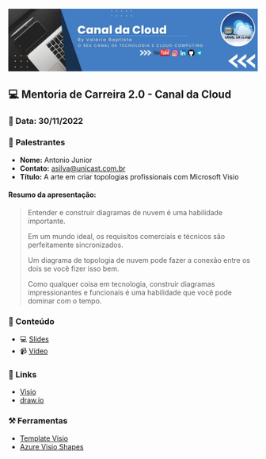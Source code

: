 <p align="center">
<img src="assets/images/ccloud.jpg">
</p>

## 💻 **Mentoria de Carreira 2.0 - Canal da Cloud**
### 📅 Data: 30/11/2022

### 🎤 **Palestrantes**

- **Nome:** Antonio Junior
- **Contato:** asilva@unicast.com.br
- **Título:** A arte em criar topologias profissionais com Microsoft Visio

#### **Resumo da apresentação:** 

> Entender e construir diagramas de nuvem é uma habilidade importante.
>
> Em um mundo ideal, os requisitos comerciais e técnicos são perfeitamente sincronizados.
>
> Um diagrama de topologia de nuvem pode fazer a conexão entre os dois se você fizer isso bem.
>
> Como qualquer coisa em tecnologia, construir diagramas impressionantes e funcionais é uma habilidade que você pode dominar com o tempo. 


### 💬 Conteúdo

- 💻 [Slides](/A%20arte%20em%20criar%20topologias%20profissionais%20com%20Microsoft%20Visio/A%20arte%20em%20criar%20topologias%20profissionais%20com%20Microsoft%20Visio.pdf) 
- 📹 [Vídeo](https://www.youtube.com/watch?v=4qfVLyuKNe0)

### 🔗 Links

- [Visio](https://www.microsoft.com/pt-br/microsoft-365/visio/flowchart-software)
- [draw.io](https://www.draw.io/)

### ⚒️ Ferramentas

- [Template Visio](/A%20arte%20em%20criar%20topologias%20profissionais%20com%20Microsoft%20Visio/samples/Hands-on%20-%20Microsoft%20Visio.vsdx)
- [Azure Visio Shapes]()